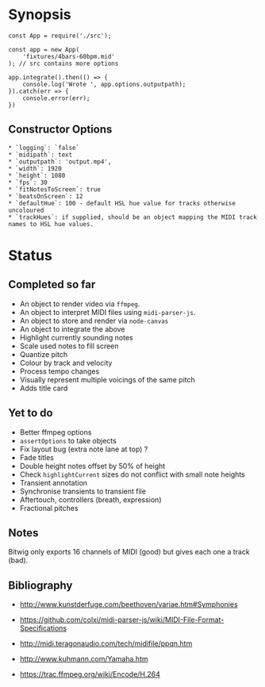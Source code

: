 # Synopsis

    const App = require('./src');

    const app = new App(
        'fixtures/4bars-60bpm.mid'
    ); // src contains more options

    app.integrate().then(() => {
        console.log('Wrote ', app.options.outputpath);
    }).catch(err => {
        console.error(err);
    })

## Constructor Options

    * `logging`: `false`
    * `midipath`: text
    * `outputpath`: 'output.mp4',
    * `width`: 1920
    * `height`: 1080
    * `fps`: 30
    * `fitNotesToScreen`: true
    * `beatsOnScreen`: 12
    * `defaultHue`: 100 - default HSL hue value for tracks otherwise uncoloured
    * `trackHues`: if supplied, should be an object mapping the MIDI track names to HSL hue values.

# Status

## Completed so far

* An object to render video via `ffmpeg`.
* An object to interpret  MIDI files using `midi-parser-js`.
* An object to store and render via `node-canvas`
* An object to integrate the above
* Highlight currently sounding notes
* Scale used notes to fill screen
* Quantize pitch
* Colour by track and velocity
* Process tempo changes
* Visually represent multiple voicings of the same pitch
* Adds title card

## Yet to do

* Better ffmpeg options
* `assertOptions` to take objects
* Fix layout bug (extra note lane at top) ?
* Fade titles
* Double height notes offset by 50% of height
* Check `highlightCurrent` sizes do not conflict with small note heights
* Transient annotation
* Synchronise transients to transient file
* Aftertouch, controllers (breath, expression)
* Fractional pitches

## Notes

Bitwig only exports 16 channels of MIDI (good) but gives each one a track (bad).

## Bibliography

* http://www.kunstderfuge.com/beethoven/variae.htm#Symphonies

* https://github.com/colxi/midi-parser-js/wiki/MIDI-File-Format-Specifications
  
* http://midi.teragonaudio.com/tech/midifile/ppqn.htm

* http://www.kuhmann.com/Yamaha.htm

* https://trac.ffmpeg.org/wiki/Encode/H.264
